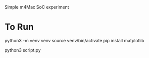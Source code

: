 Simple m4Max SoC experiment

# To Run

python3 -m venv venv
source venv/bin/activate
pip install matplotlib

python3 script.py
